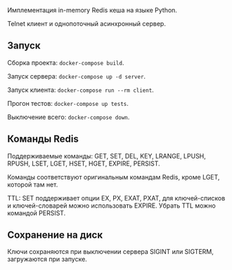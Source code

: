 Имплементация in-memory Redis кеша на языке Python.

Telnet клиент и однопоточный асинхронный сервер.
## Запуск
Сборка проекта: `docker-compose build`.

Запуск сервера: `docker-compose up -d server`.

Запуск клиента: `docker-compose run --rm client`.

Прогон тестов: `docker-compose up tests`.

Выключение всего: `docker-compose down`.
## Команды Redis

Поддерживаемые команды: GET, SET, DEL, KEY, LRANGE, LPUSH, RPUSH, LSET, LGET, HSET, HGET, EXPIRE, PERSIST.

Команды соответствуют оригинальным командам Redis, кроме LGET, которой там нет.

TTL: SET поддерживает опции EX, PX, EXAT, PXAT, для ключей-списков и ключей-словарей можно использовать EXPIRE.
Убрать TTL можно командой PERSIST.
## Сохранение на диск
Ключи сохраняются при выключении сервера SIGINT или SIGTERM, загружаются при запуске.
